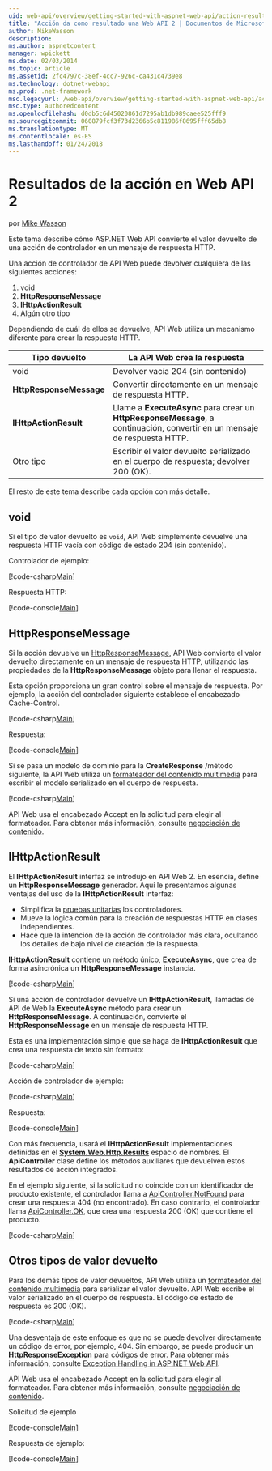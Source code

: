 ```yaml
---
uid: web-api/overview/getting-started-with-aspnet-web-api/action-results
title: "Acción da como resultado una Web API 2 | Documentos de Microsoft"
author: MikeWasson
description: 
ms.author: aspnetcontent
manager: wpickett
ms.date: 02/03/2014
ms.topic: article
ms.assetid: 2fc4797c-38ef-4cc7-926c-ca431c4739e8
ms.technology: dotnet-webapi
ms.prod: .net-framework
msc.legacyurl: /web-api/overview/getting-started-with-aspnet-web-api/action-results
msc.type: authoredcontent
ms.openlocfilehash: d0db5c6d45020861d7295ab1db989caee525fff9
ms.sourcegitcommit: 060879fcf3f73d2366b5c811986f8695fff65db8
ms.translationtype: MT
ms.contentlocale: es-ES
ms.lasthandoff: 01/24/2018
---
```

<a name="action-results-in-web-api-2"></a>Resultados de la acción en Web API 2
====================
por [Mike Wasson](https://github.com/MikeWasson)

Este tema describe cómo ASP.NET Web API convierte el valor devuelto de una acción de controlador en un mensaje de respuesta HTTP.

Una acción de controlador de API Web puede devolver cualquiera de las siguientes acciones:

1. void
2. **HttpResponseMessage**
3. **IHttpActionResult**
4. Algún otro tipo

Dependiendo de cuál de ellos se devuelve, API Web utiliza un mecanismo diferente para crear la respuesta HTTP.

| Tipo devuelto | La API Web crea la respuesta |
| --- | --- |
| void | Devolver vacía 204 (sin contenido) |
| **HttpResponseMessage** | Convertir directamente en un mensaje de respuesta HTTP. |
| **IHttpActionResult** | Llame a **ExecuteAsync** para crear un **HttpResponseMessage**, a continuación, convertir en un mensaje de respuesta HTTP. |
| Otro tipo | Escribir el valor devuelto serializado en el cuerpo de respuesta; devolver 200 (OK). |

El resto de este tema describe cada opción con más detalle.

## <a name="void"></a>void

Si el tipo de valor devuelto es `void`, API Web simplemente devuelve una respuesta HTTP vacía con código de estado 204 (sin contenido).

Controlador de ejemplo:

[!code-csharp[Main](action-results/samples/sample1.cs)]

Respuesta HTTP:

[!code-console[Main](action-results/samples/sample2.cmd)]

## <a name="httpresponsemessage"></a>HttpResponseMessage

Si la acción devuelve un [HttpResponseMessage](https://msdn.microsoft.com/library/system.net.http.httpresponsemessage.aspx), API Web convierte el valor devuelto directamente en un mensaje de respuesta HTTP, utilizando las propiedades de la **HttpResponseMessage** objeto para llenar el respuesta.

Esta opción proporciona un gran control sobre el mensaje de respuesta. Por ejemplo, la acción del controlador siguiente establece el encabezado Cache-Control.

[!code-csharp[Main](action-results/samples/sample3.cs)]

Respuesta:

[!code-console[Main](action-results/samples/sample4.cmd?highlight=2)]

Si se pasa un modelo de dominio para la **CreateResponse** /método siguiente, la API Web utiliza un [formateador del contenido multimedia](../formats-and-model-binding/media-formatters.md) para escribir el modelo serializado en el cuerpo de respuesta.

[!code-csharp[Main](action-results/samples/sample5.cs)]

API Web usa el encabezado Accept en la solicitud para elegir al formateador. Para obtener más información, consulte [negociación de contenido](../formats-and-model-binding/content-negotiation.md).

## <a name="ihttpactionresult"></a>IHttpActionResult

El **IHttpActionResult** interfaz se introdujo en API Web 2. En esencia, define un **HttpResponseMessage** generador. Aquí le presentamos algunas ventajas del uso de la **IHttpActionResult** interfaz:

- Simplifica la [pruebas unitarias](../testing-and-debugging/unit-testing-controllers-in-web-api.md) los controladores.
- Mueve la lógica común para la creación de respuestas HTTP en clases independientes.
- Hace que la intención de la acción de controlador más clara, ocultando los detalles de bajo nivel de creación de la respuesta.

**IHttpActionResult** contiene un método único, **ExecuteAsync**, que crea de forma asincrónica un **HttpResponseMessage** instancia.

[!code-csharp[Main](action-results/samples/sample6.cs)]

Si una acción de controlador devuelve un **IHttpActionResult**, llamadas de API de Web la **ExecuteAsync** método para crear un **HttpResponseMessage**. A continuación, convierte el **HttpResponseMessage** en un mensaje de respuesta HTTP.

Esta es una implementación simple que se haga de **IHttpActionResult** que crea una respuesta de texto sin formato:

[!code-csharp[Main](action-results/samples/sample7.cs)]

Acción de controlador de ejemplo:

[!code-csharp[Main](action-results/samples/sample8.cs)]

Respuesta:

[!code-console[Main](action-results/samples/sample9.cmd)]

Con más frecuencia, usará el **IHttpActionResult** implementaciones definidas en el  **[System.Web.Http.Results](https://msdn.microsoft.com/library/system.web.http.results.aspx)**  espacio de nombres. El **ApiController** clase define los métodos auxiliares que devuelven estos resultados de acción integrados.

En el ejemplo siguiente, si la solicitud no coincide con un identificador de producto existente, el controlador llama a [ApiController.NotFound](https://msdn.microsoft.com/library/system.web.http.apicontroller.notfound.aspx) para crear una respuesta 404 (no encontrado). En caso contrario, el controlador llama [ApiController.OK](https://msdn.microsoft.com/library/dn314591.aspx), que crea una respuesta 200 (OK) que contiene el producto.

[!code-csharp[Main](action-results/samples/sample10.cs)]

## <a name="other-return-types"></a>Otros tipos de valor devuelto

Para los demás tipos de valor devueltos, API Web utiliza un [formateador del contenido multimedia](../formats-and-model-binding/media-formatters.md) para serializar el valor devuelto. API Web escribe el valor serializado en el cuerpo de respuesta. El código de estado de respuesta es 200 (OK).

[!code-csharp[Main](action-results/samples/sample11.cs)]

Una desventaja de este enfoque es que no se puede devolver directamente un código de error, por ejemplo, 404. Sin embargo, se puede producir un **HttpResponseException** para códigos de error. Para obtener más información, consulte [Exception Handling in ASP.NET Web API](../error-handling/exception-handling.md).

API Web usa el encabezado Accept en la solicitud para elegir al formateador. Para obtener más información, consulte [negociación de contenido](../formats-and-model-binding/content-negotiation.md).

Solicitud de ejemplo

[!code-console[Main](action-results/samples/sample12.cmd)]

Respuesta de ejemplo:

[!code-console[Main](action-results/samples/sample13.cmd)]
